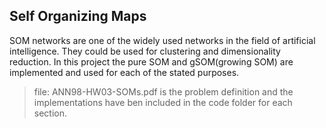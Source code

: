 ## Self Organizing Maps

SOM networks are one of the widely used networks in the field of artificial intelligence. They could be used for clustering and dimensionality reduction. In this project the pure SOM and gSOM(growing SOM) are implemented and used for each of the stated purposes.

> file: ANN98-HW03-SOMs.pdf is the problem definition and the implementations have ben included in the code folder for each section.

